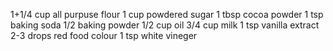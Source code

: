 1+1/4 cup all purpuse flour
1 cup  powdered sugar
1 tbsp cocoa powder
1 tsp baking soda
1/2 baking powder
1/2 cup oil
3/4 cup milk
1 tsp vanilla extract
2-3 drops red food colour
1 tsp white vineger
